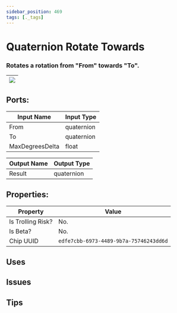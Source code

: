 ```yaml
---
sidebar_position: 469
tags: [._tags]
---
```


# Quaternion Rotate Towards


### Rotates a rotation from "From" towards "To".

| ![](https://images-ext-2.discordapp.net/external/MPmIaQzlEPmgGWlgi-WxBBXt0Bjv_zWPkg1y1f_sy3s/https/www.recroomcircuits.com/image/circuit/absolute-value?width=206&height=108) |
|-----|

## Ports:

| Input Name | Input Type |
|-----------|-----------|
| From | quaternion |
| To | quaternion |
| MaxDegreesDelta | float |

| Output Name | Output Type |
|-----------|-----------|
| Result | quaternion |

## Properties:

| Property  | Value |
|-------------------|-----------|
| Is Trolling Risk? | No. |
| Is Beta? | No. |
| Chip UUID | `edfe7cbb-6973-4489-9b7a-75746243dd6d` |

## Uses

## Issues

## Tips